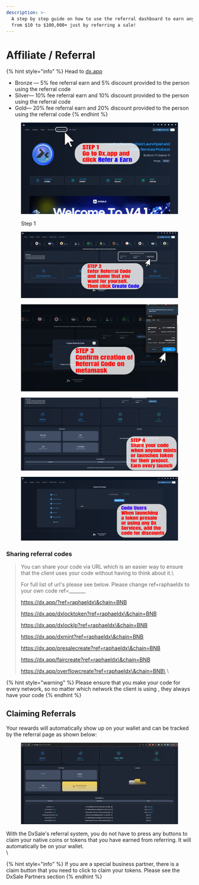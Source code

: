 ```yaml
---
description: >-
  A step by step guide on how to use the referral dashboard to earn anywhere
  from $10 to $100,000+ just by referring a sale!
---
```


# Affiliate / Referral

{% hint style="info" %}
Head to [dx.app](https://dx.app)

* Bronze — 5% fee referral earn and 5% discount provided to the person using the referral code
* Silver— 10% fee referral earn and 10% discount provided to the person using the referral code
* Gold— 20% fee referral earn and 20% discount provided to the person using the referral code
{% endhint %}

<figure><img src="../.gitbook/assets/image (10) (2).png" alt=""><figcaption><p>Step 1</p></figcaption></figure>

<figure><img src="../.gitbook/assets/image (14) (2).png" alt=""><figcaption></figcaption></figure>

<figure><img src="../.gitbook/assets/image (1) (3).png" alt=""><figcaption></figcaption></figure>

<figure><img src="../.gitbook/assets/image (4) (2) (1).png" alt=""><figcaption></figcaption></figure>

<figure><img src="../.gitbook/assets/image (6) (3).png" alt=""><figcaption></figcaption></figure>



### Sharing referral codes

> You can share your code via URL which is an easier way to ensure that the client uses your code without having to think about it.\
>
>
> For full list of url's please see below. Please change ref=raphaeldx to your own code ref=\_\_\_\_\_\_\_
>
> https://dx.app/?ref=raphaeldx\&chain=BNB
>
> https://dx.app/dxlocktoken?ref=raphaeldx\&chain=BNB
>
> https://dx.app/dxlocklp?ref=raphaeldx\&chain=BNB
>
> https://dx.app/dxmint?ref=raphaeldx\&chain=BNB
>
> https://dx.app/presalecreate?ref=raphaeldx\&chain=BNB
>
> https://dx.app/faircreate?ref=raphaeldx\&chain=BNB
>
> https://dx.app/overflowcreate?ref=raphaeldx\&chain=BNB\
> \
>

{% hint style="warning" %}
Please ensure that you make your code for every network, so no matter which network the client is using , they always have your code&#x20;
{% endhint %}

## Claiming Referrals

Your rewards will automatically show up on your wallet and can be tracked by the referral page as shown below:

<figure><img src="../.gitbook/assets/image (9).png" alt=""><figcaption></figcaption></figure>

With the DxSale's referral system, you do not have to press any buttons to claim your native coins or tokens that you have earned from referring. It will automatically be on your wallet.\
\




{% hint style="info" %}
If you are a special business partner, there is a claim button that you need to click to claim your tokens. Please see the DxSale Partners section
{% endhint %}
